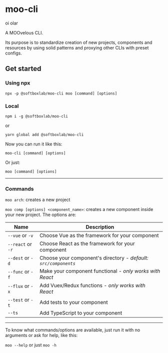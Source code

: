 # moo-cli

oi
olar

A MOOvelous CLI.

Its purpose is to standardize creation of new projects, components and resources by using solid patterns and proxying other CLIs with preset configs.

## Get started

### Using npx

`npx -p @softboxlab/moo-cli moo [command] [options]`

### Local

`npm i -g @softboxlab/moo-cli`

or

`yarn global add @softboxlab/moo-cli`

Now you can run it like this:

`moo-cli [command] [options]`

Or just:

`moo [command] [options]`

---

### Commands

`moo arch`: creates a new project

`moo comp [options] <component_name>`: creates a new component inside your new project. The options are:

Name | Description
--- | ---
`--vue` or `-v` | Choose Vue as the framework for your component
`--react` or `-r` | Choose React as the framework for your component
`--dest` or `-d` | Choose your component's directory - *default: `src/components`*
`--func` or `-f` | Make your component functional - *only works with React*
`--flux` or `-x` | Add Vuex/Redux functions - *only works with React*
`--test` or `-t` | Add tests to your component
`--ts` | Add TypeScript to your component

---

To know what commands/options are available, just run it with no arguments or ask for help, like this:

`moo --help` or just `moo -h`
